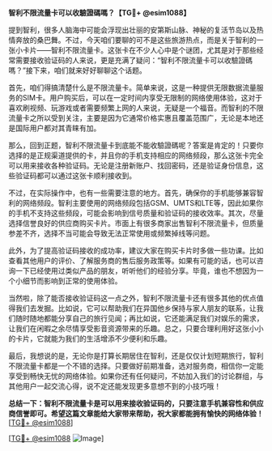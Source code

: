 **智利不限流量卡可以收驗證碼嗎？【TG💪+ @esim1088】**

提到智利，很多人脑海中可能会浮现出壮丽的安第斯山脉、神秘的复活节岛以及热情奔放的桑巴舞。不过，今天咱们要聊的可不是这些旅游热点，而是关于智利的一张小卡片——智利不限流量卡。这张卡在不少人心中是个谜团，尤其是对于那些经常需要接收验证码的人来说，更是充满了疑问：“智利不限流量卡可以收驗證碼嗎？”接下来，咱们就来好好聊聊这个话题。

首先，咱们得搞清楚什么是不限流量卡。简单来说，这是一种提供无限数据流量服务的SIM卡。用户购买后，可以在一定时间内享受无限制的网络使用体验，这对于喜欢刷视频、玩游戏或者需要频繁上网的人来说，无疑是一个福音。而智利的不限流量卡之所以受到关注，主要是因为它通常价格实惠且覆盖范围广，无论是本地还是国际用户都对其青睐有加。

那么，回到正题，智利不限流量卡到底能不能收驗證碼呢？答案是肯定的！只要你选择的是正规渠道提供的卡，并且你的手机支持相应的网络频段，那么这张卡完全可以用来接收各种验证码。无论是注册新账户、找回密码，还是验证身份信息，这些验证码都可以通过这张卡顺利接收到。

不过，在实际操作中，也有一些需要注意的地方。首先，确保你的手机能够兼容智利的网络频段。智利主要使用的网络频段包括GSM、UMTS和LTE等，因此如果你的手机不支持这些频段，可能会影响到信号质量和验证码的接收效率。其次，尽量选择信誉良好的供应商购买卡片。市面上有很多商家出售智利不限流量卡，但质量参差不齐，选择不当可能会导致无法正常使用或频繁掉线等问题。

此外，为了提高验证码接收的成功率，建议大家在购买卡片时多做一些功课。比如查看其他用户的评价、了解服务商的售后服务政策等。如果有可能的话，也可以咨询一下已经使用过类似产品的朋友，听听他们的经验分享。毕竟，谁也不想因为一个小细节而影响到正常的使用体验。

当然啦，除了能否接收验证码这一点之外，智利不限流量卡还有很多其他的优点值得我们去发掘。比如说，它可以帮助我们在异国他乡保持与家人朋友的联系，让我们随时随地都能分享自己的旅行见闻；再比如说，它还能满足我们对娱乐的需求，让我们在闲暇之余尽情享受影音资源带来的乐趣。总之，只要合理利用好这张小小的卡片，它就能为我们的生活增添不少便利和乐趣。

最后，我想说的是，无论你是打算长期居住在智利，还是仅仅计划短期旅行，智利不限流量卡都是一个不错的选择。只要做好前期准备，选对服务商，相信你一定能享受到畅快无忧的网络体验。如果你还有任何疑问，不妨加入我们的讨论群组，与其他用户一起交流心得，说不定还能发现更多意想不到的小技巧哦！

**总结一下：智利不限流量卡是可以用来接收验证码的，只要注意手机兼容性和供应商信誉即可。希望这篇文章能给大家带来帮助，祝大家都能拥有愉快的网络体验！** [[TG💪+ @esim1088](https://t.me/s/esim1088)]

[[TG💪+ @esim1088](https://t.me/s/esim1088) ![Image](https://i.postimg.cc/4NQfJmqS/Snipaste-2025-05-13-00-14-12.png)]